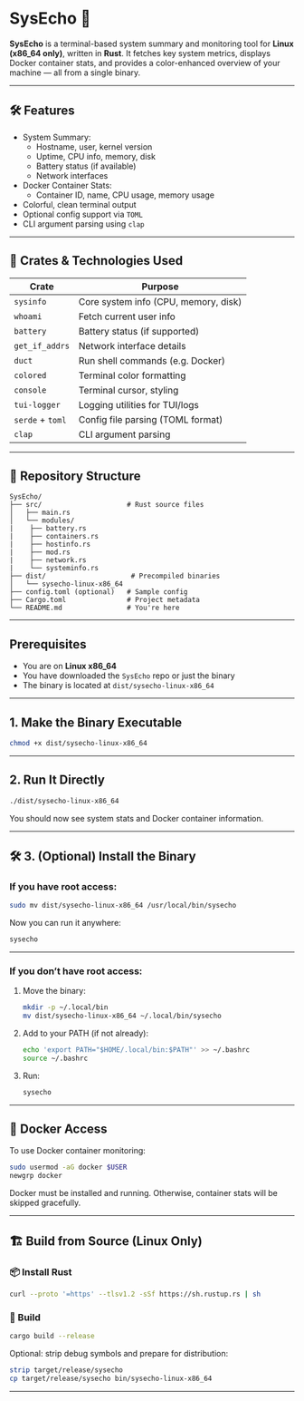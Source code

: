 # SysEcho 🚀

**SysEcho** is a terminal-based system summary and monitoring tool for **Linux (x86_64 only)**, written in **Rust**. It fetches key system metrics, displays Docker container stats, and provides a color-enhanced overview of your machine — all from a single binary.

---

## 🛠️ Features

- System Summary:
  - Hostname, user, kernel version
  - Uptime, CPU info, memory, disk
  - Battery status (if available)
  - Network interfaces
- Docker Container Stats:
  - Container ID, name, CPU usage, memory usage
- Colorful, clean terminal output
- Optional config support via `TOML`
- CLI argument parsing using `clap`

---

## 🔧 Crates & Technologies Used

| Crate        | Purpose                          |
|--------------|----------------------------------|
| `sysinfo`    | Core system info (CPU, memory, disk) |
| `whoami`     | Fetch current user info          |
| `battery`    | Battery status (if supported)    |
| `get_if_addrs` | Network interface details      |
| `duct`       | Run shell commands (e.g. Docker) |
| `colored`    | Terminal color formatting        |
| `console`    | Terminal cursor, styling         |
| `tui-logger` | Logging utilities for TUI/logs   |
| `serde` + `toml` | Config file parsing (TOML format) |
| `clap`       | CLI argument parsing             |

---

## 📁 Repository Structure

```
SysEcho/
├── src/                     # Rust source files
│   ├── main.rs
│   └── modules/
|    ├── battery.rs
|    ├── containers.rs
|    ├── hostinfo.rs
|    ├── mod.rs
|    ├── network.rs
|    └── systeminfo.rs
├── dist/                     # Precompiled binaries
│   └── sysecho-linux-x86_64
├── config.toml (optional)   # Sample config
├── Cargo.toml               # Project metadata
└── README.md                # You're here
```

---

##  Prerequisites

- You are on **Linux x86_64**
- You have downloaded the `SysEcho` repo or just the binary
- The binary is located at `dist/sysecho-linux-x86_64`

---

##  1. Make the Binary Executable

```bash
chmod +x dist/sysecho-linux-x86_64
```

---

##  2. Run It Directly

```bash
./dist/sysecho-linux-x86_64
```

You should now see system stats and Docker container information.

---

## 🛠️ 3. (Optional) Install the Binary

###  If you have root access:

```bash
sudo mv dist/sysecho-linux-x86_64 /usr/local/bin/sysecho
```

Now you can run it anywhere:

```bash
sysecho
```

---

### If you don’t have root access:

1. Move the binary:
   ```bash
   mkdir -p ~/.local/bin
   mv dist/sysecho-linux-x86_64 ~/.local/bin/sysecho
   ```

2. Add to your PATH (if not already):
   ```bash
   echo 'export PATH="$HOME/.local/bin:$PATH"' >> ~/.bashrc
   source ~/.bashrc
   ```

3. Run:
   ```bash
   sysecho
   ```

---


## 🐳 Docker Access

To use Docker container monitoring:

```bash
sudo usermod -aG docker $USER
newgrp docker
```

Docker must be installed and running. Otherwise, container stats will be skipped gracefully.

---

## 🏗️ Build from Source (Linux Only)

### 📦 Install Rust

```bash
curl --proto '=https' --tlsv1.2 -sSf https://sh.rustup.rs | sh
```

### 🔨 Build

```bash
cargo build --release
```

Optional: strip debug symbols and prepare for distribution:

```bash
strip target/release/sysecho
cp target/release/sysecho bin/sysecho-linux-x86_64
```

---

